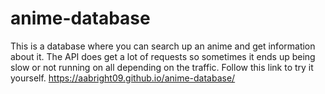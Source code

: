 # anime-database
This is a database where you can search up an anime and get information about it.
The API does get a lot of requests so sometimes it ends up being slow or not running on all depending on the traffic.
Follow this link to try it yourself. https://aabright09.github.io/anime-database/

